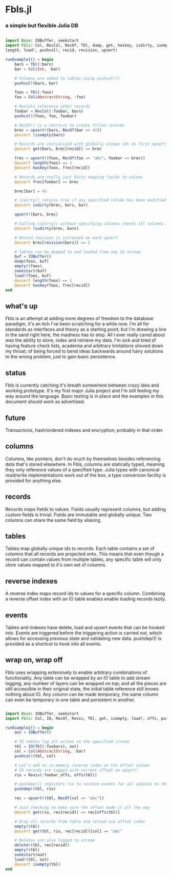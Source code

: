 # Fbls.jl
### a simple but flexible Julia DB

```julia

import Base: IOBuffer, seekstart
import Fbls: Col, RecCol, RecOf, Tbl, dump, get, haskey, isdirty, isempty, 
length, load!, pushcol!, recid, revision, upsert!

runExample1() = begin
    bars = Tbl(:bars)
    bar = Col(Int, :bar)

    # Columns are added to tables using pushcol!()
    pushcol!(bars, bar)

    foos = Tbl(:foos)
    foo = Col(AbstractString, :foo)

    # RecCols reference other records
    foobar = RecCol(:foobar, bars)
    pushcol!(foos, foo, foobar)

    # RecOf() is a shortcut to create filled records
    brec = upsert!(bars, RecOf(bar => 42))
    @assert !isempty(bars)

    # Records are initialized with globally unique ids on first upsert
    @assert get(bars, brec[recid]) == brec    

    frec = upsert!(foos, RecOf(foo => "abc", foobar => brec))
    @assert length(foos) == 1
    @assert haskey(foos, frec[recid])

    # Records are really just Dicts mapping fields to values
    @assert frec[foobar] == brec

    brec[bar] = 43

    # isdirty() returns true if any specified column has been modified
    @assert isdirty(brec, bars, bar)

    upsert!(bars, brec)

    # Calling isdirty() without specifying columns checks all columns in table
    @assert !isdirty(brec, bars)

    # Record revision is increased on each upsert
    @assert brec[revision(bars)] == 2

    # Tables can be dumped to and loaded from any IO stream
    buf = IOBuffer()
    dump(foos, buf)
    empty!(foos)
    seekstart(buf)
    load!(foos, buf)
    @assert length(foos) == 1
    @assert haskey(foos, frec[recid])
end

```

## what's up
Fbls is an attempt at adding more degrees of freedom to the database paradigm, it's an itch I've been scratching for a while now. I'm all for standards as interfaces and theory as a starting point; but I'm drawing a line in the sand right here, the madness has to stop. All I ever really cared about was the ability to store, index and retrieve my data. I'm sick and tired of having feature check lists, academia and arbitrary limitations shoved down my throat; of being forced to bend ideas backwards around hairy solutions to the wrong problem, just to gain basic persistence.

## status
Fbls is currently catching it's breath somewhere between crazy idea and working prototype. It's my first major Julia project and I'm still feeling my way around the language. Basic testing is in place and the examples in this document should work as advertised.

## future
Transactions, hash/ordered indexes and encryption; probably in that order.

## columns
Columns, like pointers, don't do much by themselves besides referencing data that's stored elsewhere. In Fbls, columns are statically typed, meaning they only reference values of a specified type. Julia types with canonical read/write implementations work out of the box, a type conversion facility is provided for anything else.

## records
Records maps fields to values. Fields usually represent columns, but adding custom fields is trivial. Fields are immutable and globally unique. Two columns can share the same field by aliasing.

## tables
Tables map globally unique ids to records. Each table contains a set of columns that all records are projected onto. This means that even though a record can contain values from multiple tables, any specific table will only store values mapped to it's own set of columns. 

## reverse indexes
A reverse index maps record ids to values for a specific column. Combining a reverse offset index with an IO table enables enable loading records lazily.

## events
Tables and indexes have delete, load and upsert events that can be hooked into. Events are triggered before the triggering action is carried out, which allows for accessing previous state and validating new data. pushdep!() is provided as a shortcut to hook into all events.

## wrap on, wrap off
Fbls uses wrapping extensively to enable arbitrary combinations of functionality. Any table can be wrapped by an IO table to add stream logging, any number of layers can be wrapped on top; and all the pieces are still accessible in their original state, the initial table reference still knows nothing about IO. Any column can be made temporary, the same column can even be temporary in one table and persistent in another.

```julia

import Base: IOBuffer, seekstart
import Fbls: Col, IO, RecOf, Revix, Tbl, get, isempty, load!, offs, pushcol!, pushdep!, recid, upsert!

runExample2() = begin
    out = IOBuffer()

    # IO tables log all writes to the specified stream
    tbl = IO(Tbl(:foobars), out)
    col = Col(AbstractString, :bar)
    pushcol!(tbl, col)

    # Let's add an in-memory reverse index on the offset column
    # IO records are tagged with current offset on upsert!
    rix = Revix(:foobar_offs, offs(tbl))

    # pushdep!() registers rix to receive events for all updates to tbl
    pushdep!(tbl, rix)

    rec = upsert!(tbl, RecOf(col => "abc"))

    # Just checking to make sure the offset made it all the way
    @assert get(rix, rec[recid]) == rec[offs(tbl)]

    # Drop all records from table and reload via offset index
    empty!(tbl)
    @assert get(tbl, rix, rec[recid])[col] == "abc"

    # Deletes are also logged to stream
    delete!(tbl, rec[recid])
    empty!(tbl)
    seekstart(out)
    load!(tbl, out)
    @assert isempty(tbl)
end

```